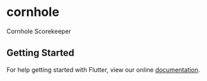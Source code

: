 # cornhole

Cornhole Scorekeeper

## Getting Started

For help getting started with Flutter, view our online
[documentation](https://flutter.io/).
